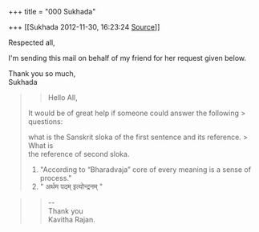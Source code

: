 +++
title = "000 Sukhada"

+++
[[Sukhada	2012-11-30, 16:23:24 [Source](https://groups.google.com/g/bvparishat/c/zpbYMtNQADA)]]



Respected all,  
  
I'm sending this mail on behalf of my friend for her request given below.  
  
Thank you so much,  
Sukhada  



> 
> > 
> > Hello All,  
>   
>   
> It would be of great help if someone could answer the following > questions:  
>   
> what is the Sanskrit sloka of the first sentence and its reference. > What is  
> the reference of second sloka.  
>   
> 1. "According to “Bharadvaja” core of every meaning is a sense of  
> process."  
> 2. " अर्थम पदम् इत्योन्द्रनम् "  
> > 
> > 



> 
> > 
> > 
> > 
> > 
> > --  
> Thank you  
>        Kavitha Rajan.  
> > 
> > 
> > 

